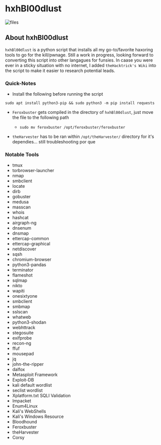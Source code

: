 # hxhBl00dlust


![files](./images/hxhBl00dlust.png)

## About hxhBl00dlust

`hxhBl00dlust` is a python script that installs all my go-to/favorite haxoring tools to go for the kill/pwnage. Still a work in progress, looking forward to converting this script into other langagues for funsies. In caase you were ever in a sticky situation with no internet, I added `theHacktrick's Wiki` into the script to make it easier to research potential leads. 

### Quick-Notes

- Install the following before running the script
```
sudo apt install python3-pip && sudo python3 -m pip install requests
```

- `Feroxbuster` gets compiled in the directory of `hxhBl00dlust`, just move the file to the following path

  - `sudo mv feroxbuster /opt/feroxbuster/feroxbuster`

- `theHarvester` has to be ran within `/opt/theHarvester/` directory for it's dependies... still troubleshooting por que

### Notable Tools

- tmux
- torbrowser-launcher
- nmap
- smbclient
- locate
- dirb
- gobuster
- medusa
- masscan
- whois
- hashcat
- airgraph-ng
- dnsenum
- dnsmap
- ettercap-common
- ettercap-graphical
- netdiscover
- sqsh
- chromium-browser
- python3-pandas
- terminator
- flameshot
- sqlmap
- nikto
- wapiti
- onesixtyone
- smbclient
- smbmap
- sslscan
- whatweb
- python3-shodan
- webhttrack
- stegosuite
- exifprobe
- recon-ng
- ffuf
- mousepad
- jq
- john-the-ripper
- dalfox
- Metasploit Framework
- Exploit-DB
- kali default wordlist
- seclist wordlist
- Xplatform.txt SQLI Validation
- Impacket
- Enum4Linux
- Kali's WebShells
- Kali's Windows Resource
- Bloodhound
- Feroxbuster
- theHarvester
- Corsy
